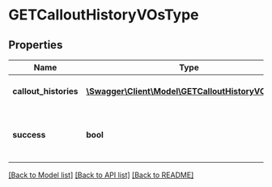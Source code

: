 # GETCalloutHistoryVOsType

## Properties
Name | Type | Description | Notes
------------ | ------------- | ------------- | -------------
**callout_histories** | [**\Swagger\Client\Model\GETCalloutHistoryVOType[]**](GETCalloutHistoryVOType.md) | A container for callout histories. | [optional] 
**success** | **bool** | Returns &#x60;true&#x60; if the request was processed successfully. | [optional] 

[[Back to Model list]](../README.md#documentation-for-models) [[Back to API list]](../README.md#documentation-for-api-endpoints) [[Back to README]](../README.md)


